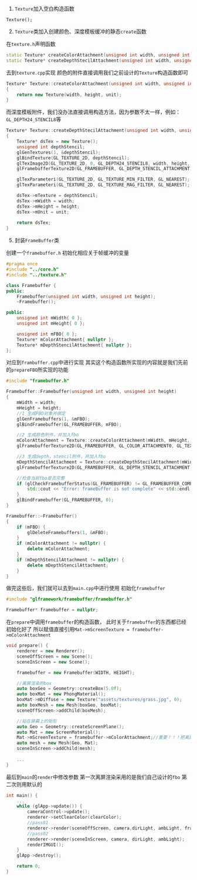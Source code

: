 1. `Texture`加入空白构造函数
```
Texture();
```

2. `Texture`类加入创建颜色、深度模板缓冲的静态`create`函数

在`texture.h`声明函数
```cpp
static Texture* createColorAttachment(unsigned int width, unsigned int height, unsigned int unit);
static Texture* createDepthStecilAttachment(unsigned int width, unsigned int height, unsigned int unit);
```
去到`texture.cpp`实现
颜色的附件直接调用我们之前设计的`Texture`构造函数即可
```cpp
Texture* Texture::createColorAttachment(unsigned int width, unsigned int height, unsigned int unit)
{
	return new Texture(width, height, unit);
}
```
而深度模板附件，我们没办法直接调用构造方法，因为参数不太一样，例如：`GL_DEPTH24_STENCIL8`等
```cpp
Texture* Texture::createDepthStecilAttachment(unsigned int width, unsigned int height, unsigned int unit)
{
	Texture* dsTex = new Texture();
	unsigned int depthStencil;
	glGenTextures(1, &depthStencil);
	glBindTexture(GL_TEXTURE_2D, depthStencil);
	glTexImage2D(GL_TEXTURE_2D, 0, GL_DEPTH24_STENCIL8, width, height, 0, GL_DEPTH_STENCIL, GL_UNSIGNED_INT_24_8, NULL);
	glFramebufferTexture2D(GL_FRAMEBUFFER, GL_DEPTH_STENCIL_ATTACHMENT, GL_TEXTURE_2D, depthStencil, 0);

	glTexParameteri(GL_TEXTURE_2D, GL_TEXTURE_MIN_FILTER, GL_NEAREST);
	glTexParameteri(GL_TEXTURE_2D, GL_TEXTURE_MAG_FILTER, GL_NEAREST);

	dsTex->mTexture = depthStencil;
	dsTex->mWidth = width;
	dsTex->mHeight = height;
	dsTex->mUnit = unit;
	
	return dsTex;
}
```

5. 封装`FrameBuffer`类

创建一个`framebuffer.h`
初始化相应关于帧缓冲的变量
```cpp
#pragma once
#include "../core.h"
#include "../texture.h"

class Framebuffer {
public:
	Framebuffer(unsigned int width, unsigned int height);
	~Framebuffer();

public:
	unsigned int mWidth{ 0 };
	unsigned int mHeight{ 0 };

	unsigned int mFBO{ 0 };
	Texture* mColorAttachment{ nullptr };
	Texture* mDepthStencilAttachment{ nullptr };
};
```
对应到`frambuffer.cpp`中进行实现
其实这个构造函数所实现的内容就是我们先前的`prepareFBO`所实现的功能
```cpp
#include "framebuffer.h"

Framebuffer::Framebuffer(unsigned int width, unsigned int height)
{
	mWidth = width;
	mHeight = height;
	//1 生成FBO对象并绑定
	glGenFramebuffers(1, &mFBO);
	glBindFramebuffer(GL_FRAMEBUFFER, mFBO);

	//2 生成颜色附件，并加入fbo
	mColorAttachment = Texture::createColorAttachment(mWidth, mHeight, 0);
	glFramebufferTexture2D(GL_FRAMEBUFFER, GL_COLOR_ATTACHMENT0, GL_TEXTURE_2D, mColorAttachment->getTexture(), 0);

	//3 生成depth，stencil附件，并加入fbo
	mDepthStencilAttachment = Texture::createDepthStecilAttachment(mWidth, mHeight, 0);
	glFramebufferTexture2D(GL_FRAMEBUFFER, GL_DEPTH_STENCIL_ATTACHMENT, GL_TEXTURE_2D, mDepthStencilAttachment->getTexture(), 0);

	//检查当前fbo是否完整
	if (glCheckFramebufferStatus(GL_FRAMEBUFFER) != GL_FRAMEBUFFER_COMPLETE) {
		std::cout << "Error: frameBuffer is not complete" << std::endl;
	}
	glBindFramebuffer(GL_FRAMEBUFFER, 0);
}

Framebuffer::~Framebuffer()
{
	if (mFBO) {
		glDeleteFramebuffers(1, &mFBO);
	}
	if (mColorAttachment != nullptr) {
		delete mColorAttachment;
	}
	if (mDepthStencilAttachment != nullptr) {
		delete mDepthStencilAttachment;
	}
}
```

做完这些后，我们就可以去到`main.cpp`中进行使用
初始化`framebuffer`
```cpp
#include "glframework/framebuffer/framebuffer.h"

Framebuffer* framebuffer = nullptr;
```
在`prepare`中调用`framebuffer`的构造函数，
此时关于`framebuffer`的东西都已经初始化好了
所以赋值直接引用`Mat->mScreenTexture = framebuffer->mColorAttachment`
```cpp
void prepare() {
	renderer = new Renderer();
	sceneOffScreen = new Scene();
	sceneInScreen = new Scene();

	framebuffer = new Framebuffer(WIDTH, HEIGHT);

	//离屏渲染的box
	auto boxGeo = Geometry::createBox(5.0f);
	auto boxMat = new PhongMaterial();
	boxMat->mDiffuse = new Texture("assets/textures/grass.jpg", 0);
	auto boxMesh = new Mesh(boxGeo, boxMat);
	sceneOffScreen->addChild(boxMesh);

	//贴在屏幕上的矩形
	auto Geo = Geometry::createScreenPlane();
	auto Mat = new ScreenMaterial();
	Mat->mScreenTexture = framebuffer->mColorAttachment;//重要！！！把离屏渲染当作texture贴在屏幕上
	auto mesh = new Mesh(Geo, Mat);
	sceneInScreen->addChild(mesh);
	
	...
}

```
最后到`main`的`render`中修改参数
第一次离屏渲染采用的是我们自己设计的`fbo`
第二次则用默认的
```cpp
int main() {
	...
	while (glApp->update()) {
		cameraControl->update();
		renderer->setClearColor(clearColor);
		//pass01
		renderer->render(sceneOffScreen, camera,dirLight, ambLight, framebuffer->mFBO);
		//pass02
		renderer->render(sceneInScreen, camera, dirLight, ambLight);
		renderIMGUI();
	}
	glApp->destroy();

	return 0;
}
```
<!--stackedit_data:
eyJoaXN0b3J5IjpbMTI0Mjg1NDA0NywxMDg2MDU5NDc5LDE4MD
g2ODM4OTUsLTEyMTM0NTYwOTJdfQ==
-->